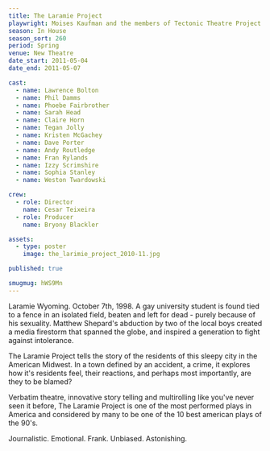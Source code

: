 ```yaml
---
title: The Laramie Project
playwright: Moises Kaufman and the members of Tectonic Theatre Project
season: In House
season_sort: 260
period: Spring
venue: New Theatre
date_start: 2011-05-04
date_end: 2011-05-07

cast:
  - name: Lawrence Bolton
  - name: Phil Damms
  - name: Phoebe Fairbrother
  - name: Sarah Head
  - name: Claire Horn
  - name: Tegan Jolly
  - name: Kristen McGachey
  - name: Dave Porter
  - name: Andy Routledge
  - name: Fran Rylands
  - name: Izzy Scrimshire
  - name: Sophia Stanley
  - name: Weston Twardowski

crew:
  - role: Director
    name: Cesar Teixeira
  - role: Producer
    name: Bryony Blackler

assets:
  - type: poster
    image: the_larimie_project_2010-11.jpg

published: true

smugmug: hWS9Mn
---
```


Laramie Wyoming. October 7th, 1998. A gay university student is found tied to a fence in an isolated field, beaten and left for dead - purely because of his sexuality. Matthew Shepard's abduction by two of the local boys created a media firestorm that spanned the globe, and inspired a generation to fight against intolerance.

The Laramie Project tells the story of the residents of this sleepy city in the American Midwest. In a town defined by an accident, a crime, it explores how it's residents feel, their reactions, and perhaps most importantly, are they to be blamed?

Verbatim theatre, innovative story telling and multirolling like you've never seen it before, The Laramie Project is one of the most performed plays in America and considered by many to be one of the 10 best american plays of the 90's.

Journalistic. Emotional. Frank. Unbiased. Astonishing.
